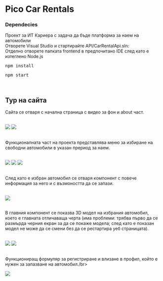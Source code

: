 # Pico Car Rentals
<h3>Dependecies</h3>
Проект за ИТ Кариера с задача да бъде платформа за наем на автомобили</br>
Отворете Visual Studio и стартирайте API/CarRentalApi.sln:</br>
Отделно отворете папката frontend в предпочитано IDE след като е изтеглено Node.js</br>
<pre>npm install</pre>
<pre>npm start</pre>
</br>

<h2>Тур на сайта</h2>
Сайта се отваря с начална страница с видео за фон и about част.</br></br>
<p>
    <img src="Imgs/Home1.PNG"/>
    <img src="Imgs/Home2.PNG"/>
</p></br>
Функционалната част на проекта представлява меню за избиране на свободни автомобили в указан прериод за наем.</br></br>
<p>
    <img src="Imgs/Dates1.PNG"/>
    <img src="Imgs/Dates2.PNG"/>
    <img src="Imgs/Dates3.PNG"/>
</p></br>
След като е избран автомобил се отваря  компонент с повече информация за него и с възмоността да се запази.</br></br>
<p>
    <img src="Imgs/Car1.PNG"/>
</p></br>
В главния компонент се показва 3D модел на избрания автомобил, което е главната отличаваща черта (има проблеми: трябва първо да се размърда черния екран за да се покаже модела; след като е показан модел не може да се смени без да се рестартира уеб страницата).</br></br>
<p>
    <img src="Imgs/Car2.PNG"/>
    <img src="Imgs/Car3.PNG"/>
</p></br>
Функциониращ формуляр за регистриране и влизане в профил, който е нужен за запазване на автомобил./br></br>
<p>
    <img src="Imgs/SignIn.PNG"/>
</p></br>
